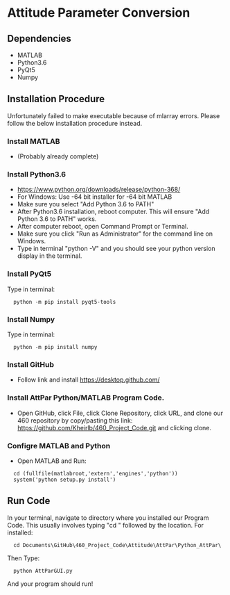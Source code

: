 # Attitude Parameter Conversion

## Dependencies
- MATLAB
- Python3.6
- PyQt5
- Numpy

## Installation Procedure
Unfortunately failed to make executable because of mlarray errors. Please follow the below installation procedure instead.

### Install MATLAB
- (Probably already complete)
### Install Python3.6
- https://www.python.org/downloads/release/python-368/
- For Windows: Use -64 bit installer for -64 bit MATLAB
- Make sure you select "Add Python 3.6 to PATH"
- After Python3.6 installation, reboot computer. This will ensure "Add Python 3.6 to PATH" works.
- After computer reboot, open Command Prompt or Terminal.
- Make sure you click "Run as Administrator" for the command line on Windows.
- Type in terminal "python -V" and you should see your python version display in the terminal.
### Install PyQt5
Type in terminal:

```
  python -m pip install pyqt5-tools
```

### Install Numpy
Type in terminal:
```
  python -m pip install numpy
```
### Install GitHub
- Follow link and install https://desktop.github.com/
### Install AttPar Python/MATLAB Program Code.
- Open GitHub, click File, click Clone Repository, click URL, and clone our 460 repository by copy/pasting this link: https://github.com/Kheirlb/460_Project_Code.git and clicking clone.
### Configre MATLAB and Python
- Open MATLAB and Run:
```
  cd (fullfile(matlabroot,'extern','engines','python'))
  system('python setup.py install')
```
## Run Code
In your terminal, navigate to directory where you installed our Program Code. This usually involves typing "cd " followed by the location. For installed:
```
  cd Documents\GitHub\460_Project_Code\Attitude\AttPar\Python_AttPar\
```
Then Type:
```
  python AttParGUI.py
```
And your program should run!
